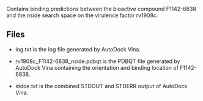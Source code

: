 Contains binding predictions between the bioactive compound F1142-6838 and the nside search space on the virulence factor rv1908c.

## Files

- log.txt is the log file generated by AutoDock Vina.

- rv1908c_F1142-6838_nside.pdbqt is the PDBQT file generated by AutoDock Vina containing the orientation and binding location of F1142-6838.

- stdoe.txt is the combined STDOUT and STDERR output of AutoDock Vina.

